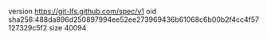 version https://git-lfs.github.com/spec/v1
oid sha256:488da896d250897994ee52ee273969436b61068c6b00b2f4cc4f57127329c5f2
size 40094
